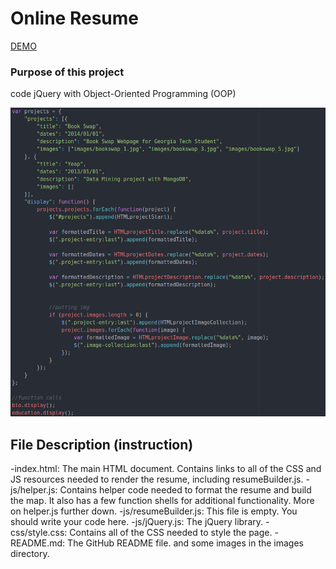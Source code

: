 # Online Resume

[DEMO](https://jbaek7023.github.io/Online-Resume/)

### Purpose of this project
code jQuery with Object-Oriented Programming (OOP)

![sc.png](sc.png)

## File Description (instruction)
-index.html: The main HTML document. Contains links to all of the CSS and JS resources needed to render the resume, including resumeBuilder.js.
-js/helper.js: Contains helper code needed to format the resume and build the map. It also has a few function shells for additional functionality. More on helper.js further down.
-js/resumeBuilder.js: This file is empty. You should write your code here.
-js/jQuery.js: The jQuery library.
-css/style.css: Contains all of the CSS needed to style the page.
-README.md: The GitHub README file.
and some images in the images directory.

